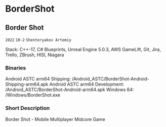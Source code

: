 # BorderShot

## Border Shot 

```2022``` ```10-2``` ```Shenteryakov Artemiy```

Stack: C++-17, C# Blueprints, Unreal Engine 5.0.3, AWS GameLift, Git, Jira, Trello, ZBrush, HlSl, Niagara 

### Binaries 
Android ASTC arm64 Shipping: /Android_ASTC/BorderShot-Android-Shipping-arm64.apk
Android ASTC arm64 Development: /Android_ASTC/BorderShot-Android-arm64.apk 
Windows 64: /Windows/BorderShot.exe 

### Short Description 
Border Shot - Mobile Multiplayer Midcore Game
